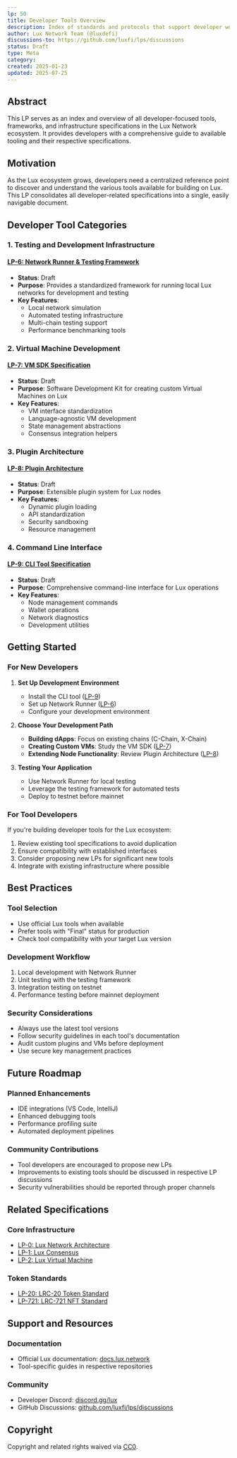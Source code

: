 ```yaml
---
lp: 50
title: Developer Tools Overview
description: Index of standards and protocols that support developer workflows and tooling in the Lux ecosystem.
author: Lux Network Team (@luxdefi)
discussions-to: https://github.com/luxfi/lps/discussions
status: Draft
type: Meta
category: 
created: 2025-01-23
updated: 2025-07-25
---
```


## Abstract

This LP serves as an index and overview of all developer-focused tools, frameworks, and infrastructure specifications in the Lux Network ecosystem. It provides developers with a comprehensive guide to available tooling and their respective specifications.

## Motivation

As the Lux ecosystem grows, developers need a centralized reference point to discover and understand the various tools available for building on Lux. This LP consolidates all developer-related specifications into a single, easily navigable document.

## Developer Tool Categories

### 1. Testing and Development Infrastructure

#### [LP-6: Network Runner & Testing Framework](./lp-6.md)
- **Status**: Draft
- **Purpose**: Provides a standardized framework for running local Lux networks for development and testing
- **Key Features**:
  - Local network simulation
  - Automated testing infrastructure
  - Multi-chain testing support
  - Performance benchmarking tools

### 2. Virtual Machine Development

#### [LP-7: VM SDK Specification](./lp-7.md)
- **Status**: Draft
- **Purpose**: Software Development Kit for creating custom Virtual Machines on Lux
- **Key Features**:
  - VM interface standardization
  - Language-agnostic VM development
  - State management abstractions
  - Consensus integration helpers

### 3. Plugin Architecture

#### [LP-8: Plugin Architecture](./lp-8.md)
- **Status**: Draft
- **Purpose**: Extensible plugin system for Lux nodes
- **Key Features**:
  - Dynamic plugin loading
  - API standardization
  - Security sandboxing
  - Resource management

### 4. Command Line Interface

#### [LP-9: CLI Tool Specification](./lp-9.md)
- **Status**: Draft
- **Purpose**: Comprehensive command-line interface for Lux operations
- **Key Features**:
  - Node management commands
  - Wallet operations
  - Network diagnostics
  - Development utilities

## Getting Started

### For New Developers

1. **Set Up Development Environment**
   - Install the CLI tool ([LP-9](./lp-9.md))
   - Set up Network Runner ([LP-6](./lp-6.md))
   - Configure your development environment

2. **Choose Your Development Path**
   - **Building dApps**: Focus on existing chains (C-Chain, X-Chain)
   - **Creating Custom VMs**: Study the VM SDK ([LP-7](./lp-7.md))
   - **Extending Node Functionality**: Review Plugin Architecture ([LP-8](./lp-8.md))

3. **Testing Your Application**
   - Use Network Runner for local testing
   - Leverage the testing framework for automated tests
   - Deploy to testnet before mainnet

### For Tool Developers

If you're building developer tools for the Lux ecosystem:

1. Review existing tool specifications to avoid duplication
2. Ensure compatibility with established interfaces
3. Consider proposing new LPs for significant new tools
4. Integrate with existing infrastructure where possible

## Best Practices

### Tool Selection
- Use official Lux tools when available
- Prefer tools with "Final" status for production
- Check tool compatibility with your target Lux version

### Development Workflow
1. Local development with Network Runner
2. Unit testing with the testing framework
3. Integration testing on testnet
4. Performance testing before mainnet deployment

### Security Considerations
- Always use the latest tool versions
- Follow security guidelines in each tool's documentation
- Audit custom plugins and VMs before deployment
- Use secure key management practices

## Future Roadmap

### Planned Enhancements
- IDE integrations (VS Code, IntelliJ)
- Enhanced debugging tools
- Performance profiling suite
- Automated deployment pipelines

### Community Contributions
- Tool developers are encouraged to propose new LPs
- Improvements to existing tools should be discussed in respective LP discussions
- Security vulnerabilities should be reported through proper channels

## Related Specifications

### Core Infrastructure
- [LP-0: Lux Network Architecture](./lp-0.md)
- [LP-1: Lux Consensus](./lp-1.md)
- [LP-2: Lux Virtual Machine](./lp-2.md)

### Token Standards
- [LP-20: LRC-20 Token Standard](./lp-20.md)
- [LP-721: LRC-721 NFT Standard](./lp-721.md)

## Support and Resources

### Documentation
- Official Lux documentation: [docs.lux.network](https://docs.lux.network)
- Tool-specific guides in respective repositories

### Community
- Developer Discord: [discord.gg/lux](https://discord.gg/lux)
- GitHub Discussions: [github.com/luxfi/lps/discussions](https://github.com/luxfi/lps/discussions)

## Copyright

Copyright and related rights waived via [CC0](../LICENSE.md).
